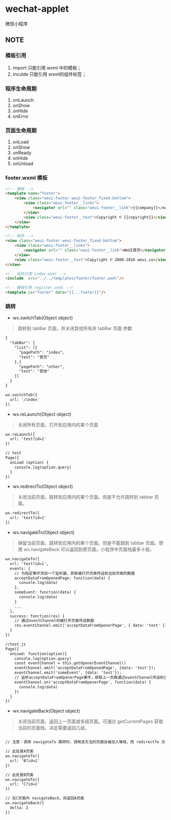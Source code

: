 # wechat-applet
微信小程序

## NOTE
### 模板引用
1. import 只能引用 wxml 中的模板；
2. inculde 只能引用 wxml的组件标签；

### 程序生命周期
1. onLaunch
2. onShow
3. onHide
4. onError

### 页面生命周期
1. onLoad
2. onShow
3. onReady
4. onHide
5. onUnload

### footer.wxml 模板
```html
<!-- 模板 -->
<template name="footer">
    <view class="weui-footer weui-footer_fixed-bottom">
        <view class="weui-footer__links">
            <navigator url="" class="weui-footer__link">{{company}}</navigator>
        </view>
        <view class="weui-footer__text">Copyright © {{copyright}}</view>
    </view>
</template>

<!-- 组件 -->
<view class="weui-footer weui-footer_fixed-bottom">
    <view class="weui-footer__links">
        <navigator url="" class="weui-footer__link">WeUI首页</navigator>
    </view>
    <view class="weui-footer__text">Copyright © 2008-2016 weui.io</view>
</view>
```
```html
<!-- 组件引用 index.wxml -->
<include  src="../../templates/footer/footer.wxml"/>

<!-- 模板引用 register.wxml -->
<template is="footer" data="{{...footer}}"/>

```

### 跳转
* wx.switchTab(Object object)
> 跳转到 tabBar 页面，并关闭其他所有非 tabBar 页面
  参数
```html
{
  "tabBar": {
    "list": [{
      "pagePath": "index",
      "text": "首页"
    },{
      "pagePath": "other",
      "text": "其他"
    }]
  }
}

wx.switchTab({
  url: '/index'
})
```
* wx.reLaunch(Object object)
> 关闭所有页面，打开到应用内的某个页面
```html
wx.reLaunch({
  url: 'test?id=1'
})

// test
Page({
  onLoad (option) {
    console.log(option.query)
  }
})
```
* wx.redirectTo(Object object)
> 关闭当前页面，跳转到应用内的某个页面。但是不允许跳转到 tabbar 页面。
```html
wx.redirectTo({
  url: 'test?id=1'
})
```
* wx.navigateTo(Object object)
> 保留当前页面，跳转到应用内的某个页面。但是不能跳到 tabbar 页面。使用 wx.navigateBack 可以返回到原页面。小程序中页面栈最多十层。
```html
wx.navigateTo({
  url: 'test?id=1',
  events: {
    // 为指定事件添加一个监听器，获取被打开页面传送到当前页面的数据
    acceptDataFromOpenedPage: function(data) {
      console.log(data)
    },
    someEvent: function(data) {
      console.log(data)
    }
    ...
  },
  success: function(res) {
    // 通过eventChannel向被打开页面传送数据
    res.eventChannel.emit('acceptDataFromOpenerPage', { data: 'test' })
  }
})

//test.js
Page({
  onLoad: function(option){
    console.log(option.query)
    const eventChannel = this.getOpenerEventChannel()
    eventChannel.emit('acceptDataFromOpenedPage', {data: 'test'});
    eventChannel.emit('someEvent', {data: 'test'});
    // 监听acceptDataFromOpenerPage事件，获取上一页面通过eventChannel传送到当前页面的数据
    eventChannel.on('acceptDataFromOpenerPage', function(data) {
      console.log(data)
    })
  }
})
```
* wx.navigateBack(Object object)
> 关闭当前页面，返回上一页面或多级页面。可通过 getCurrentPages 获取当前的页面栈，决定需要返回几层。
```html

// 注意：调用 navigateTo 跳转时，调用该方法的页面会被加入堆栈，而 redirectTo 方法则不会。见下方示例代码

// 此处是A页面
wx.navigateTo({
  url: 'B?id=1'
})

// 此处是B页面
wx.navigateTo({
  url: 'C?id=1'
})

// 在C页面内 navigateBack，将返回A页面
wx.navigateBack({
  delta: 2
})
```
